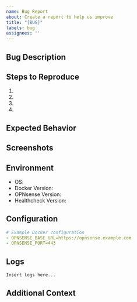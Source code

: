 ```yaml
---
name: Bug Report
about: Create a report to help us improve
title: "[BUG]"
labels: bug
assignees: ''
---
```


## Bug Description
<!-- A clear and concise description of the bug -->

## Steps to Reproduce
1. <!-- Go to '...' -->
2. <!-- Click on '...' -->
3. <!-- Scroll down to '...' -->
4. <!-- See error -->

## Expected Behavior
<!-- A clear and concise description of what you expected to happen -->

## Screenshots
<!-- If applicable, add screenshots to help explain your problem -->

## Environment
- OS: <!-- [e.g. Ubuntu 22.04] -->
- Docker Version: <!-- [e.g. 24.0.7] -->
- OPNsense Version: <!-- [e.g. 23.7.9] -->
- Healthcheck Version: <!-- [e.g. 1.2.3] -->

## Configuration
<!-- Add relevant configuration details (without sensitive data!) -->
```yaml
# Example Docker configuration
- OPNSENSE_BASE_URL=https://opnsense.example.com
- OPNSENSE_PORT=443
```

## Logs
<!-- Add relevant log output -->
```
Insert logs here...
```

## Additional Context
<!-- Add any other context about the problem here -->